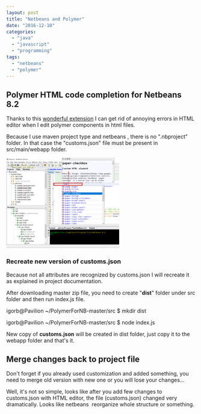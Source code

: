 ```yaml
---
layout: post
title: "Netbeans and Polymer"
date: "2016-12-10"
categories: 
  - "java"
  - "javascript"
  - "programming"
tags: 
  - "netbeans"
  - "polymer"
---
```


## Polymer HTML code completion for Netbeans 8.2

Thanks to this [wonderful extension](https://github.com/ladariha/PolymerForNB) I can get rid of annoying errors in HTML editor when I edit polymer components in html files.

Because I use maven project type and netbeans , there is no ".nbproject" folder. In that case the "customs.json" file must be present in src/main/webapp folder.

[![2016-12-10-11_08_11](images/2016-12-10-11_08_11--300x240.png)](http://bisaga.com/blog/wp-content/uploads/2016/12/2016-12-10-11_08_11-.png)

### Recreate new version of customs.json

Because not all attributes are recognized by customs.json I will recreate it as explained in project documentation.

After downloading master zip file, you need to create "**dist**" folder under src folder and then run index.js file.

igorb@Pavilion ~/PolymerForNB-master/src
$ mkdir dist

igorb@Pavilion ~/PolymerForNB-master/src
$ node index.js

New copy of **customs.json** will be created in dist folder, just copy it to the webapp folder and that's it.

## Merge changes back to project file

Don't forget if you already used customization and added something, you need to merge old version with new one or you will lose your changes...

Well, it's not so simple, looks like after you add few changes to customs.json with HTML editor, the file (customs.json) changed very  dramatically. Looks like netbeans  reorganize whole structure or something.
